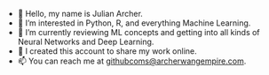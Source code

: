 - 👋 Hello, my name is Julian Archer.
- 👀 I’m interested in Python, R, and everything Machine Learning.
- 🌱 I’m currently reviewing ML concepts and getting into all kinds of Neural Networks and Deep Learning.
- 💞️ I created this account to share my work online.
- 📫 You can reach me at githubcoms@archerwangempire.com.

<!---
notfakearcher/notfakearcher is a ✨ special ✨ repository because its `README.md` (this file) appears on your GitHub profile.
You can click the Preview link to take a look at your changes.
--->
